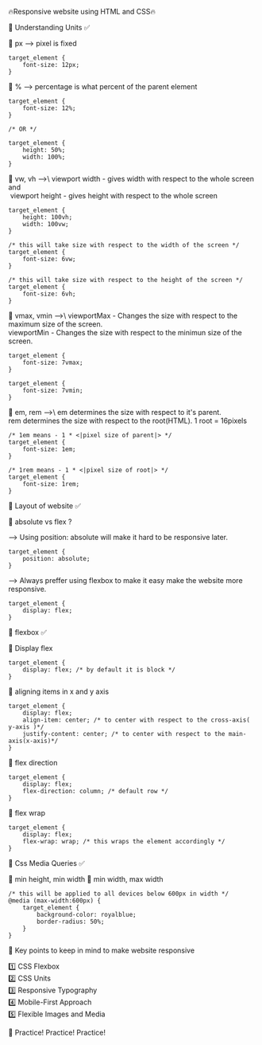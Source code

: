 🔥Responsive website using HTML and CSS🔥


🎯 Understanding Units ✅

🌟 px --> pixel is fixed

    target_element {
        font-size: 12px;
    }

🌟 % --> percentage is what percent of the parent element

    target_element {
        font-size: 12%;
    }

    /* OR */

    target_element {
        height: 50%;
        width: 100%;
    }

🌟 vw, vh -->\ viewport width - gives width with respect
                                to the whole screen and\
               &nbsp;viewport height - gives height with respect 
                                 to the whole screen

    target_element {
        height: 100vh;
        width: 100vw;
    }

    /* this will take size with respect to the width of the screen */
    target_element {
        font-size: 6vw; 
    }

    /* this will take size with respect to the height of the screen */
    target_element {
        font-size: 6vh; 
    }


🌟 vmax, vmin -->\ viewportMax - Changes the size with
                                respect to the maximum 
                                size of the screen.\
                  viewportMin - Changes the size with
                                 respect to the minimun 
                                 size of the screen.

    target_element {
        font-size: 7vmax;
    }

    target_element {
        font-size: 7vmin;
    }


🌟 em, rem -->\ em determines the size with respect to it's
                parent.\
               rem determines the size with respect to the
                root(HTML). 1 root = 16pixels

    /* 1em means - 1 * <|pixel size of parent|> */
    target_element {
        font-size: 1em;
    }

    /* 1rem means - 1 * <|pixel size of root|> */
    target_element {
        font-size: 1rem;
    }

🎯 Layout of website ✅

🌟 absolute vs flex ?

--> Using position: absolute will make it hard to be responsive later.

    target_element {
        position: absolute;
    }

--> Always preffer using flexbox to make it easy make the website more responsive.

    target_element {
        display: flex;
    }


🎯 flexbox ✅

🌟 Display flex 

    target_element {
        display: flex; /* by default it is block */
    }


🌟 aligning items in x and y axis

    target_element {
        display: flex;
        align-item: center; /* to center with respect to the cross-axis( y-axis )*/
        justify-content: center; /* to center with respect to the main-axis(x-axis)*/
    }


🌟 flex direction

    target_element {
        display: flex;
        flex-direction: column; /* default row */
    }


🌟 flex wrap

    target_element {
        display: flex;
        flex-wrap: wrap; /* this wraps the element accordingly */ 
    }

🎯 Css Media Queries ✅

🌟 min height, min width
🌟 min width, max width

    /* this will be applied to all devices below 600px in width */
    @media (max-width:600px) {
        target_element {
            background-color: royalblue;
            border-radius: 50%;
        }
    }


🔑 Key points to keep in mind to make website responsive

1️⃣ CSS Flexbox\
2️⃣ CSS Units\
3️⃣ Responsive Typography\
4️⃣ Mobile-First Approach\
5️⃣ Flexible Images and Media

📌 Practice! Practice! Practice!
